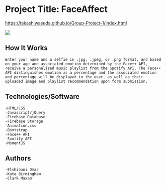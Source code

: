 # Project Title: FaceAffect
 	
https://takashiwaseda.github.io/Group-Project-1/index.html
	
<img src="https://www.dropbox.com/s/7f51dxlklfj41o2/screenShot.gif?dl=0">


## How It Works
	Enter your name and a selfie in .jpg, .jpeg, or .png format, and based on your age and associated emotion determined by the Face++ API, receive a personalized music playlist from the Spotify API. The Face++ API distinguishes emotion as a percentage and the associated emotion and percentage will be displayed to the user, as well as their uploaded image and playlist recommendation upon form submission. 

## Technologies/Software
	-HTML/CSS
	-Javascript/jQuery
	-Firebase Database
	-Firebase Storage
	-Animation.css
	-Bootstrap
	-Face++ API
	-Spotify API
	-MomentJS
## Authors
	-Elshibani Omar
	-Kate Birmingham
	-Clark Maxam
